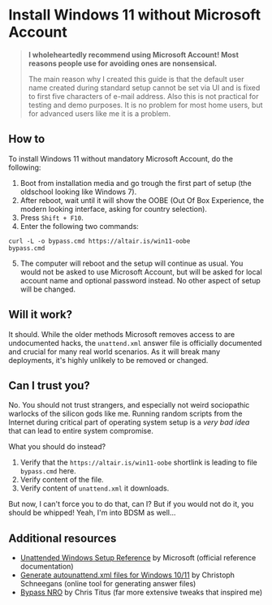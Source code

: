 # Install Windows 11 without Microsoft Account

> **I wholeheartedly recommend using Microsoft Account! Most reasons people use for avoiding ones are nonsensical.**
>
> The main reason why I created this guide is that the default user name created during standard setup cannot be set via UI and is fixed to first five characters of e-mail address. Also this is not practical for testing and demo purposes. It is no problem for most home users, but for advanced users like me it is a problem.

## How to

To install Windows 11 without mandatory Microsoft Account, do the following:

1. Boot from installation media and go trough the first part of setup (the oldschool looking like Windows 7).
2. After reboot, wait until it will show the OOBE (Out Of Box Experience, the modern looking interface, asking for country selection).
3. Press `Shift + F10`.
4. Enter the following two commands:
```
curl -L -o bypass.cmd https://altair.is/win11-oobe
bypass.cmd
```
5. The computer will reboot and the setup will continue as usual. You would not be asked to use Microsoft Account, but will be asked for local account name and optional password instead. No other aspect of setup will be changed.

## Will it work?

It should. While the older methods Microsoft removes access to are undocumented hacks, the `unattend.xml` answer file is officially documented and crucial for many real world scenarios. As it will break many deployments, it's highly unlikely to be removed or changed.

## Can I trust you?

No. You should not trust strangers, and especially not weird sociopathic warlocks of the silicon gods like me. Running random scripts from the Internet during critical part of operating system setup is a _very bad idea_ that can lead to entire system compromise.

What you should do instead?

1. Verify that the `https://altair.is/win11-oobe` shortlink is leading to file `bypass.cmd` here.
2. Verify content of the file.
3. Verify content of `unattend.xml` it downloads.

But now, I can't force you to do that, can I? But if you would not do it, you should be whipped! Yeah, I'm into BDSM as well...

## Additional resources

* [Unattended Windows Setup Reference](https://learn.microsoft.com/en-us/windows-hardware/customize/desktop/unattend/) by Microsoft (official reference documentation)
* [Generate autounattend.xml files for Windows 10/11](https://schneegans.de/windows/unattend-generator/) by Christoph Schneegans (online tool for generating answer files)
* [Bypass NRO](https://github.com/ChrisTitusTech/bypassnro/) by Chris Titus (far more extensive tweaks that inspired me)
